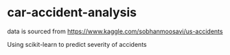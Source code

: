 # car-accident-analysis

data is sourced from https://www.kaggle.com/sobhanmoosavi/us-accidents

Using scikit-learn to predict severity of accidents
